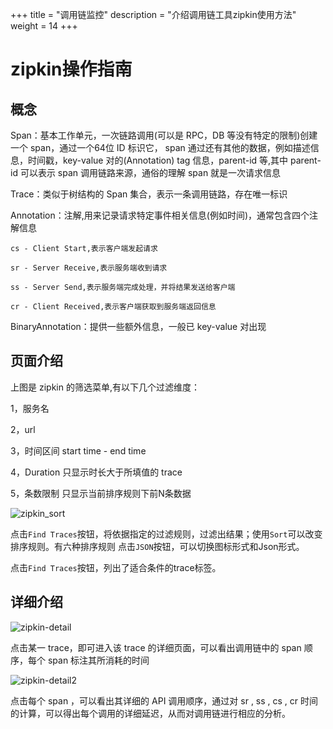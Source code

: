 ﻿+++
title = "调用链监控"
description = "介绍调用链工具zipkin使用方法"
weight = 14
+++

#  zipkin操作指南

##  概念

Span：基本工作单元，一次链路调用(可以是 RPC，DB 等没有特定的限制)创建一个 span，通过一个64位 ID 标识它， 
span 通过还有其他的数据，例如描述信息，时间戳，key-value 对的(Annotation) tag 信息，parent-id 等,其中 parent-id 可以表示 span 调用链路来源，通俗的理解 span 就是一次请求信息

Trace：类似于树结构的 Span 集合，表示一条调用链路，存在唯一标识

Annotation：注解,用来记录请求特定事件相关信息(例如时间)，通常包含四个注解信息

```
cs - Client Start,表示客户端发起请求

sr - Server Receive,表示服务端收到请求

ss - Server Send,表示服务端完成处理，并将结果发送给客户端

cr - Client Received,表示客户端获取到服务端返回信息
```


BinaryAnnotation：提供一些额外信息，一般已 key-value 对出现

##  页面介绍

上图是 zipkin 的筛选菜单,有以下几个过滤维度：

1，服务名

2，url

3，时间区间 start time - end time

4，Duration 只显示时长大于所填值的 trace

5，条数限制 只显示当前排序规则下前N条数据

![zipkin_sort](/docs/user-guide/operating-manage/application-monitoring/image/zipkin-sort.png)

点击`Find Traces`按钮，将依据指定的过滤规则，过滤出结果；使用`Sort`可以改变排序规则。有六种排序规则
点击`JSON`按钮，可以切换图标形式和Json形式。

点击`Find Traces`按钮，列出了适合条件的trace标签。


## 详细介绍

![zipkin-detail](/docs/user-guide/operating-manage/application-monitoring/image/zipkin-detail.png)

点击某一 trace，即可进入该 trace 的详细页面，可以看出调用链中的 span 顺序，每个 span 标注其所消耗的时间

![zipkin-detail2](/docs/user-guide/operating-manage/application-monitoring/image/zipkin-detail2.png)

点击每个 span ，可以看出其详细的 API 调用顺序，通过对 sr , ss , cs , cr 时间的计算，可以得出每个调用的详细延迟，从而对调用链进行相应的分析。



